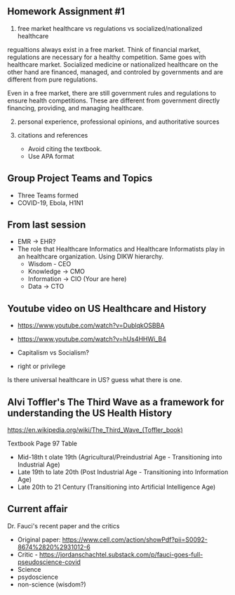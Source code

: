 ## Homework Assignment #1

1. free market healthcare vs regulations vs socialized/nationalized healthcare

regualtions always exist in a free market. Think of financial market, regulations are necessary for a healthy competition. 
Same goes with healthcare market. Socialized medicine or nationalized healthcare on the other hand are financed, managed, 
and controled by governments and are different from pure regulations. 

Even in a free market, there are still government rules and regulations to ensure health competitions.
These are different from government directly financing, providing, and managing healthcare.

2. personal experience, professional opinions, and authoritative sources

3. citations and references
    - Avoid citing the textbook. 
    - Use APA format
## Group Project Teams and Topics
- Three Teams formed
- COVID-19, Ebola, H1N1

## From last session
- EMR -> EHR?
- The role that Healthcare Informatics and Healthcare Informatists play in an healthcare organization. Using DIKW hierarchy. 
  - Wisdom - CEO
  - Knowledge  -> CMO
  - Information  -> CIO  (Your are here)
  - Data -> CTO

## Youtube video on US Healthcare and History

- https://www.youtube.com/watch?v=DublqkOSBBA
- https://www.youtube.com/watch?v=hUs4HHWi_B4

- Capitalism vs Socialism?
- right or privilege

Is there universal healthcare in US? guess what there is one.

## Alvi Toffler's The Third Wave as a framework for understanding the US Health History 
https://en.wikipedia.org/wiki/The_Third_Wave_(Toffler_book)

Textbook Page 97 Table
- Mid-18th t olate 19th (Agricultural/Preindustrial Age - Transitioning into Industrial Age)
- Late 19th to late 20th (Post Industrial Age - Transitioning into Information Age)
- Late 20th to 21 Century (Transitioning into Artificial Intelligence Age)

## Current affair
Dr. Fauci's recent paper and the critics
- Original paper: https://www.cell.com/action/showPdf?pii=S0092-8674%2820%2931012-6
- Critic - https://jordanschachtel.substack.com/p/fauci-goes-full-pseudoscience-covid
- Science
- psydoscience
- non-science (wisdom?)
